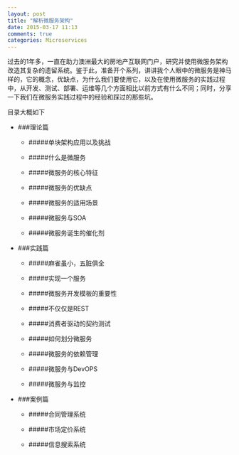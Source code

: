 ```yaml
---
layout: post
title: "解析微服务架构"
date: 2015-03-17 11:13
comments: true
categories: Microservices
---
```


过去的1年多，一直在助力澳洲最大的房地产互联网门户，研究并使用微服务架构改造其复杂的遗留系统。鉴于此，准备开个系列，讲讲我个人眼中的微服务是神马样的，它的概念，优缺点，为什么我们要使用它，以及在使用微服务的实践过程中，从开发、测试、部署、运维等几个方面相比以前方式有什么不同；同时，分享一下我们在微服务实践过程中的经验和踩过的那些坑。


<!-- More -->

目录大概如下

- ###理论篇

  - #####单块架构应用以及挑战

  - #####什么是微服务

  - #####微服务的核心特征

  - #####微服务的优缺点

  - #####微服务的适用场景

  - #####微服务与SOA

  - #####微服务诞生的催化剂

- ###实践篇

  - #####麻雀虽小，五脏俱全

  - #####实现一个服务

  - #####微服务开发模板的重要性

  - #####不仅仅是REST

  - #####消费者驱动的契约测试

  - #####如何划分微服务

  - #####微服务的依赖管理

  - #####微服务与DevOPS

  - #####微服务与监控

- ###案例篇

  - #####合同管理系统

  - #####市场定价系统

  - #####信息搜索系统



